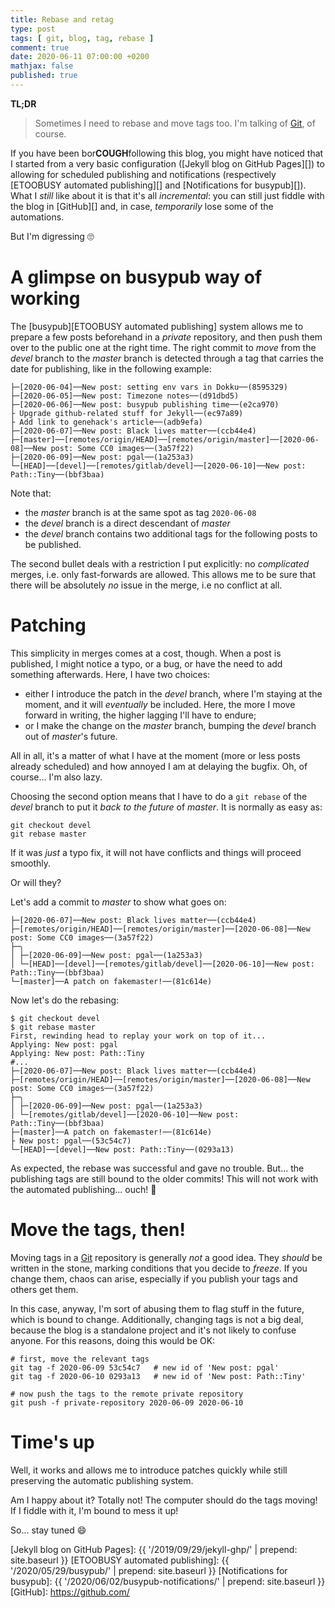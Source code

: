 ```yaml
---
title: Rebase and retag
type: post
tags: [ git, blog, tag, rebase ]
comment: true
date: 2020-06-11 07:00:00 +0200
mathjax: false
published: true
---
```


**TL;DR**

> Sometimes I need to rebase and move tags too. I'm talking of [Git][],
> of course.

If you have been bor**COUGH**following this blog, you might have noticed
that I started from a very basic configuration ([Jekyll blog on GitHub
Pages][]) to allowing for scheduled publishing and notifications
(respectively [ETOOBUSY automated publishing][] and [Notifications for
busypub][]). What I *still* like about it is that it's all
*incremental*: you can still just fiddle with the blog in [GitHub][]
and, in case, *temporarily* lose some of the automations.

But I'm digressing 🙄


# A glimpse on busypub way of working

The [busypub][ETOOBUSY automated publishing] system allows me to prepare
a few posts beforehand in a *private* repository, and then push them
over to the public one at the right time. The right commit to *move*
from the *devel* branch to the *master* branch is detected through a tag
that carries the date for publishing, like in the following example:

```text
├─[2020-06-04]──New post: setting env vars in Dokku──(8595329)
├─[2020-06-05]──New post: Timezone notes──(d91dbd5)
├─[2020-06-06]──New post: busypub publishing time──(e2ca970)
├ Upgrade github-related stuff for Jekyll──(ec97a89)
├ Add link to genehack's article──(adb9efa)
├─[2020-06-07]──New post: Black lives matter──(ccb44e4)
├─[master]──[remotes/origin/HEAD]──[remotes/origin/master]──[2020-06-08]──New post: Some CC0 images──(3a57f22)
├─[2020-06-09]──New post: pgal──(1a253a3)
└─[HEAD]──[devel]──[remotes/gitlab/devel]──[2020-06-10]──New post: Path::Tiny──(bbf3baa)
```

Note that:

- the *master* branch is at the same spot as tag `2020-06-08`
- the *devel* branch is a direct descendant of *master*
- the *devel* branch contains two additional tags for the following
  posts to be published.


The second bullet deals with a restriction I put explicitly: no
*complicated* merges, i.e. only fast-forwards are allowed. This allows
me to be sure that there will be absolutely *no* issue in the merge, i.e
no conflict at all.

# Patching

This simplicity in merges comes at a cost, though. When a post is
published, I might notice a typo, or a bug, or have the need to add
something afterwards. Here, I have two choices:

- either I introduce the patch in the *devel* branch, where I'm staying
  at the moment, and it will *eventually* be included. Here, the more I
  move forward in writing, the higher lagging I'll have to endure;
- or I make the change on the *master* branch, bumping the *devel*
  branch out of *master*'s future.

All in all, it's a matter of what I have at the moment (more or less
posts already scheduled) and how annoyed I am at delaying the bugfix.
Oh, of course... I'm also lazy.

Choosing the second option means that I have to do a `git rebase` of the
*devel* branch to put it *back to the future* of *master*. It is
normally as easy as:

```shell
git checkout devel
git rebase master
```

If it was *just* a typo fix, it will not have conflicts and things will
proceed smoothly.

Or will they?

Let's add a commit to *master* to show what goes on:

```text
├─[2020-06-07]──New post: Black lives matter──(ccb44e4)
├─[remotes/origin/HEAD]──[remotes/origin/master]──[2020-06-08]──New post: Some CC0 images──(3a57f22)
├─╮
│ ├─[2020-06-09]──New post: pgal──(1a253a3)
│ └─[HEAD]──[devel]──[remotes/gitlab/devel]──[2020-06-10]──New post: Path::Tiny──(bbf3baa)
└─[master]──A patch on fakemaster!──(81c614e)
```

Now let's do the rebasing:

```text
$ git checkout devel
$ git rebase master
First, rewinding head to replay your work on top of it...
Applying: New post: pgal
Applying: New post: Path::Tiny
#...
├─[2020-06-07]──New post: Black lives matter──(ccb44e4)
├─[remotes/origin/HEAD]──[remotes/origin/master]──[2020-06-08]──New post: Some CC0 images──(3a57f22)
├─╮
│ ├─[2020-06-09]──New post: pgal──(1a253a3)
│ └─[remotes/gitlab/devel]──[2020-06-10]──New post: Path::Tiny──(bbf3baa)
├─[master]──A patch on fakemaster!──(81c614e)
├ New post: pgal──(53c54c7)
└─[HEAD]──[devel]──New post: Path::Tiny──(0293a13)
```

As expected, the rebase was successful and gave no trouble. But... the
publishing tags are still bound to the older commits! This will not work
with the automated publishing... ouch! 🤭

# Move the tags, then!

Moving tags in a [Git][] repository is generally *not* a good idea. They
*should* be written in the stone, marking conditions that you decide to
*freeze*. If you change them, chaos can arise, especially if you publish
your tags and others get them.

In this case, anyway, I'm sort of abusing them to flag stuff in the
future, which is bound to change. Additionally, changing tags is not a
big deal, because the blog is a standalone project and it's not likely
to confuse anyone. For this reasons, doing this would be OK:

```shell
# first, move the relevant tags
git tag -f 2020-06-09 53c54c7   # new id of 'New post: pgal'
git tag -f 2020-06-10 0293a13   # new id of 'New post: Path::Tiny'

# now push the tags to the remote private repository
git push -f private-repository 2020-06-09 2020-06-10
```

# Time's up

Well, it works and allows me to introduce patches quickly while still
preserving the automatic publishing system.

Am I happy about it? Totally not! The computer should do the tags
moving! If I fiddle with it, I'm bound to mess it up!

So... stay tuned 😄

[Git]: https://www.git-scm.com/
[Jekyll blog on GitHub Pages]: {{ '/2019/09/29/jekyll-ghp/' | prepend: site.baseurl }}
[ETOOBUSY automated publishing]: {{ '/2020/05/29/busypub/'  | prepend: site.baseurl }}
[Notifications for busypub]: {{ '/2020/06/02/busypub-notifications/' | prepend: site.baseurl }}
[GitHub]: https://github.com/
